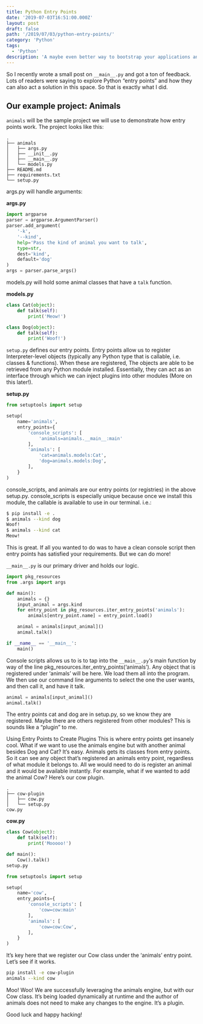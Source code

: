 ```yaml
---
title: Python Entry Points
date: '2019-07-03T16:51:00.000Z'
layout: post
draft: false
path: '/2019/07/03/python-entry-points/'
category: 'Python'
tags:
  - 'Python'
description: 'A maybe even better way to bootstrap your applications and get a CLI interface.'
---
```


So I recently wrote a small post on `__main__.py` and got a ton of feedback. Lots of readers were saying to explore Python “entry points” and how they can also act a solution in this space. So that is exactly what I did.

## Our example project: Animals

`animals` will be the sample project we will use to demonstrate how entry points work. The project looks like this:

```
.
├── animals
│   ├── args.py
│   ├── __init__.py
│   ├── __main__.py
│   └── models.py
├── README.md
├── requirements.txt
└── setup.py
```

args.py will handle arguments:

**args.py**

```python
import argparse
parser = argparse.ArgumentParser()
parser.add_argument(
    '-k',
    '--kind',
    help='Pass the kind of animal you want to talk',
    type=str,
    dest='kind',
    default='dog'
)
args = parser.parse_args()
```

models.py will hold some animal classes that have a `talk` function.

**models.py**

```python
class Cat(object):
    def talk(self):
        print('Meow!')

class Dog(object):
    def talk(self):
        print('Woof!')
```

`setup.py` defines our entry points. Entry points allow us to register Interpreter-level objects (typically any Python type that is callable, i.e. classes & functions). When these are registered, The objects are able to be retrieved from any Python module installed. Essentially, they can act as an interface through which we can inject plugins into other modules (More on this later!).

**setup.py**

```python
from setuptools import setup

setup(
    name='animals',
    entry_points={
        'console_scripts': [
            'animals=animals.__main__:main'
        ],
        'animals': [
            'cat=animals.models:Cat',
            'dog=animals.models:Dog',
        ],
    }
)
```

console_scripts, and animals are our entry points (or registries) in the above setup.py. console_scripts is especially unique because once we install this module, the callable is available to use in our terminal. i.e.:

```sh
$ pip install -e .
$ animals --kind dog
Woof!
$ animals --kind cat
Meow!
```

This is great. If all you wanted to do was to have a clean console script then entry points has satisfied your requirements. But we can do more!

`__main__.py` is our primary driver and holds our logic.

```python
import pkg_resources
from .args import args

def main():
    animals = {}
    input_animal = args.kind
    for entry_point in pkg_resources.iter_entry_points('animals'):
        animals[entry_point.name] = entry_point.load()

    animal = animals[input_animal]()
    animal.talk()

if __name__ == '__main__':
    main()
```

Console scripts allows us to is to tap into the `__main__.py`‘s main function by way of the line pkg_resources.iter_entry_points(‘animals’). Any object that is registered under ‘animals’ will be here. We load them all into the program. We then use our command line arguments to select the one the user wants, and then call it, and have it talk.

```python
animal = animals[input_animal]()
animal.talk()
```

The entry points cat and dog are in setup.py, so we know they are registered. Maybe there are others registered from other modules? This is sounds like a “plugin” to me.

Using Entry Points to Create Plugins
This is where entry points get insanely cool. What if we want to use the animals engine but with another animal besides Dog and Cat? It’s easy. Animals gets its classes from entry points. So it can see any object that’s registered an animals entry point, regardless of what module it belongs to. All we would need to do is register an animal and it would be available instantly. For example, what if we wanted to add the animal Cow? Here’s our cow plugin.

```
.
├── cow-plugin
│   ├── cow.py
│   └── setup.py
cow.py
```

**cow.py**

```python
class Cow(object):
    def talk(self):
        print('Mooooo!')

def main():
    Cow().talk()
setup.py

from setuptools import setup

setup(
    name='cow',
    entry_points={
        'console_scripts': [
            'cow=cow:main'
        ],
        'animals': [
            'cow=cow:Cow',
        ],
    }
)
```

It’s key here that we register our Cow class under the ‘animals’ entry point. Let’s see if it works.

```sh
pip install -e cow-plugin
animals --kind cow
```

Moo!
Woo! We are successfully leveraging the animals engine, but with our Cow class. It’s being loaded dynamically at runtime and the author of animals does not need to make any changes to the engine. It’s a plugin.

Good luck and happy hacking!
